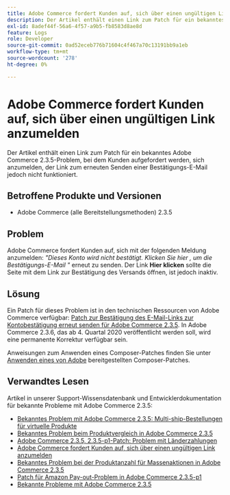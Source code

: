 ```yaml
---
title: Adobe Commerce fordert Kunden auf, sich über einen ungültigen Link anzumelden
description: Der Artikel enthält einen Link zum Patch für ein bekanntes Adobe Commerce 2.3.5-Problem, bei dem Kunden aufgefordert werden, sich anzumelden, der Link zum erneuten Senden einer Bestätigungs-E-Mail jedoch nicht funktioniert.
exl-id: 8adef44f-56a6-4f57-a9b5-fb8583d8ae8d
feature: Logs
role: Developer
source-git-commit: 0ad52eceb776b71604c4f467a70c13191bb9a1eb
workflow-type: tm+mt
source-wordcount: '278'
ht-degree: 0%

---
```


# Adobe Commerce fordert Kunden auf, sich über einen ungültigen Link anzumelden

Der Artikel enthält einen Link zum Patch für ein bekanntes Adobe Commerce 2.3.5-Problem, bei dem Kunden aufgefordert werden, sich anzumelden, der Link zum erneuten Senden einer Bestätigungs-E-Mail jedoch nicht funktioniert.

## Betroffene Produkte und Versionen

* Adobe Commerce (alle Bereitstellungsmethoden) 2.3.5

## Problem

Adobe Commerce fordert Kunden auf, sich mit der folgenden Meldung anzumelden: *&quot;Dieses Konto wird nicht bestätigt. Klicken Sie hier , um die Bestätigungs-E-Mail &quot;* erneut zu senden. Der Link **Hier klicken** sollte die Seite mit dem Link zur Bestätigung des Versands öffnen, ist jedoch inaktiv.

## Lösung

Ein Patch für dieses Problem ist in den technischen Ressourcen von Adobe Commerce verfügbar: [Patch zur Bestätigung des E-Mail-Links zur Kontobestätigung erneut senden für Adobe Commerce 2.3.5](https://magento.com/tech-resources/download?_ga=2.193540264.409362045.1590506265-807369446.1578680711#download2368). In Adobe Commerce 2.3.6, das ab 4. Quartal 2020 veröffentlicht werden soll, wird eine permanente Korrektur verfügbar sein.

Anweisungen zum Anwenden eines Composer-Patches finden Sie unter [Anwenden eines von Adobe](/help/how-to/general/how-to-apply-a-composer-patch-provided-by-magento.md) bereitgestellten Composer-Patches.

## Verwandtes Lesen

Artikel in unserer Support-Wissensdatenbank und Entwicklerdokumentation für bekannte Probleme mit Adobe Commerce 2.3.5:

* [Bekanntes Problem mit Adobe Commerce 2.3.5: Multi-ship-Bestellungen für virtuelle Produkte](/help/troubleshooting/miscellaneous/magento-2-3-5-known-issue-virtual-product-multi-ship-orders.md)
* [Bekanntes Problem beim Produktvergleich in Adobe Commerce 2.3.5](/help/troubleshooting/storefront/product-comparison-known-issue-in-magento-2-3-5.md)
* [Adobe Commerce 2.3.5, 2.3.5-p1-Patch: Problem mit Länderzahlungen](/help/troubleshooting/known-issues-patches-attached/magento-2-3-5-2-3-5-p1-patch-country-payment-issue.md)
* [Adobe Commerce fordert Kunden auf, sich über einen ungültigen Link anzumelden](/help/troubleshooting/known-issues-patches-attached/magento-prompts-customers-log-in-invalid-link.md)
* [Bekanntes Problem bei der Produktanzahl für Massenaktionen in Adobe Commerce 2.3.5](/help/troubleshooting/miscellaneous/bulk-action-product-count-known-issue-in-magento-2-3-5.md)
* [Patch für Amazon Pay-out-Problem in Adobe Commerce 2.3.5-p1](/help/troubleshooting/payments/patch-for-amazon-pay-checkout-issue-in-magento-2-3-5-p1.md)
* [Bekannte Probleme mit Adobe Commerce 2.3.5](https://devdocs.magento.com/guides/v2.3/release-notes/release-notes-2-3-5-commerce.html#known-issues)
